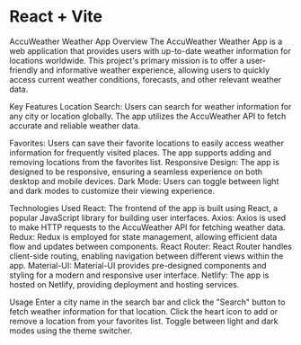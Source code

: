 # React + Vite

AccuWeather Weather App
Overview
The AccuWeather Weather App is a web application that provides users with up-to-date weather information for locations worldwide. This project's primary mission is to offer a user-friendly and informative weather experience, allowing users to quickly access current weather conditions, forecasts, and other relevant weather data.

Key Features
Location Search: Users can search for weather information for any city or location globally. The app utilizes the AccuWeather API to fetch accurate and reliable weather data.

Favorites: Users can save their favorite locations to easily access weather information for frequently visited places. The app supports adding and removing locations from the favorites list.
Responsive Design: The app is designed to be responsive, ensuring a seamless experience on both desktop and mobile devices.
Dark Mode: Users can toggle between light and dark modes to customize their viewing experience.

Technologies Used
React: The frontend of the app is built using React, a popular JavaScript library for building user interfaces.
Axios: Axios is used to make HTTP requests to the AccuWeather API for fetching weather data.
Redux: Redux is employed for state management, allowing efficient data flow and updates between components.
React Router: React Router handles client-side routing, enabling navigation between different views within the app.
Material-UI: Material-UI provides pre-designed components and styling for a modern and responsive user interface.
Netlify: The app is hosted on Netlify, providing deployment and hosting services.

Usage
Enter a city name in the search bar and click the "Search" button to fetch weather information for that location.
Click the heart icon to add or remove a location from your favorites list.
Toggle between light and dark modes using the theme switcher.

